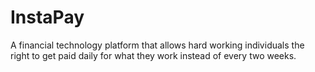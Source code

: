 # InstaPay
A financial technology platform that allows hard working individuals the right to get paid daily for what they work instead of every two weeks.
